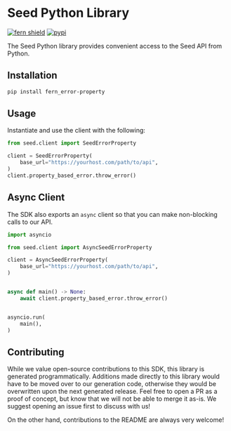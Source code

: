 # Seed Python Library

[![fern shield](https://img.shields.io/badge/%F0%9F%8C%BF-SDK%20generated%20by%20Fern-brightgreen)](https://github.com/fern-api/fern)
[![pypi](https://img.shields.io/pypi/v/fern_error-property)](https://pypi.python.org/pypi/fern_error-property)

The Seed Python library provides convenient access to the Seed API from Python.

## Installation

```sh
pip install fern_error-property
```

## Usage

Instantiate and use the client with the following:

```python
from seed.client import SeedErrorProperty

client = SeedErrorProperty(
    base_url="https://yourhost.com/path/to/api",
)
client.property_based_error.throw_error()
```

## Async Client

The SDK also exports an `async` client so that you can make non-blocking calls to our API.

```python
import asyncio

from seed.client import AsyncSeedErrorProperty

client = AsyncSeedErrorProperty(
    base_url="https://yourhost.com/path/to/api",
)


async def main() -> None:
    await client.property_based_error.throw_error()


asyncio.run(
    main(),
)
```

## Contributing

While we value open-source contributions to this SDK, this library is generated programmatically.
Additions made directly to this library would have to be moved over to our generation code,
otherwise they would be overwritten upon the next generated release. Feel free to open a PR as
a proof of concept, but know that we will not be able to merge it as-is. We suggest opening
an issue first to discuss with us!

On the other hand, contributions to the README are always very welcome!
